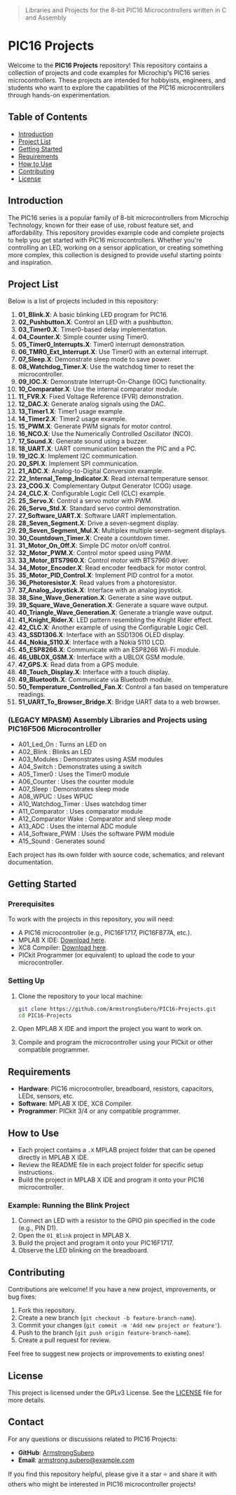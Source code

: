 > Libraries and Projects for the 8-bit PIC16 Microcontrollers written in C and Assembly

# PIC16 Projects

Welcome to the **PIC16 Projects** repository! This repository contains a collection of projects and code examples for Microchip's PIC16 series microcontrollers. These projects are intended for hobbyists, engineers, and students who want to explore the capabilities of the PIC16 microcontrollers through hands-on experimentation.

## Table of Contents
- [Introduction](#introduction)
- [Project List](#project-list)
- [Getting Started](#getting-started)
- [Requirements](#requirements)
- [How to Use](#how-to-use)
- [Contributing](#contributing)
- [License](#license)

## Introduction

The PIC16 series is a popular family of 8-bit microcontrollers from Microchip Technology, known for their ease of use, robust feature set, and affordability. This repository provides example code and complete projects to help you get started with PIC16 microcontrollers. Whether you're controlling an LED, working on a sensor application, or creating something more complex, this collection is designed to provide useful starting points and inspiration.

## Project List

Below is a list of projects included in this repository:

1. **01_Blink.X**: A basic blinking LED program for PIC16.
2. **02_Pushbutton.X**: Control an LED with a pushbutton.
3. **03_Timer0.X**: Timer0-based delay implementation.
4. **04_Counter.X**: Simple counter using Timer0.
5. **05_Timer0_Interrupts.X**: Timer0 interrupt demonstration.
6. **06_TMR0_Ext_Interrupt.X**: Use Timer0 with an external interrupt.
7. **07_Sleep.X**: Demonstrate sleep mode to save power.
8. **08_Watchdog_Timer.X**: Use the watchdog timer to reset the microcontroller.
9. **09_IOC.X**: Demonstrate Interrupt-On-Change (IOC) functionality.
10. **10_Comparator.X**: Use the internal comparator module.
11. **11_FVR.X**: Fixed Voltage Reference (FVR) demonstration.
12. **12_DAC.X**: Generate analog signals using the DAC.
13. **13_Timer1.X**: Timer1 usage example.
14. **14_Timer2.X**: Timer2 usage example.
15. **15_PWM.X**: Generate PWM signals for motor control.
16. **16_NCO.X**: Use the Numerically Controlled Oscillator (NCO).
17. **17_Sound.X**: Generate sound using a buzzer.
18. **18_UART.X**: UART communication between the PIC and a PC.
19. **19_I2C.X**: Implement I2C communication.
20. **20_SPI.X**: Implement SPI communication.
21. **21_ADC.X**: Analog-to-Digital Conversion example.
22. **22_Internal_Temp_Indicator.X**: Read internal temperature sensor.
23. **23_COG.X**: Complementary Output Generator (COG) usage.
24. **24_CLC.X**: Configurable Logic Cell (CLC) example.
25. **25_Servo.X**: Control a servo motor with PWM.
26. **26_Servo_Std.X**: Standard servo control demonstration.
27. **27_Software_UART.X**: Software UART implementation.
28. **28_Seven_Segment.X**: Drive a seven-segment display.
29. **29_Seven_Segment_Mul.X**: Multiplex multiple seven-segment displays.
30. **30_Countdown_Timer.X**: Create a countdown timer.
31. **31_Motor_On_Off.X**: Simple DC motor on/off control.
32. **32_Motor_PWM.X**: Control motor speed using PWM.
33. **33_Motor_BTS7960.X**: Control motor with BTS7960 driver.
34. **34_Motor_Encoder.X**: Read encoder feedback for motor control.
35. **35_Motor_PID_Control.X**: Implement PID control for a motor.
36. **36_Photoresistor.X**: Read values from a photoresistor.
37. **37_Analog_Joystick.X**: Interface with an analog joystick.
38. **38_Sine_Wave_Generation.X**: Generate a sine wave output.
39. **39_Square_Wave_Generation.X**: Generate a square wave output.
40. **40_Triangle_Wave_Generation.X**: Generate a triangle wave output.
41. **41_Knight_Rider.X**: LED pattern resembling the Knight Rider effect.
42. **42_CLC.X**: Another example of using the Configurable Logic Cell.
43. **43_SSD1306.X**: Interface with an SSD1306 OLED display.
44. **44_Nokia_5110.X**: Interface with a Nokia 5110 LCD.
45. **45_ESP8266.X**: Communicate with an ESP8266 Wi-Fi module.
46. **46_UBLOX_GSM.X**: Interface with a UBLOX GSM module.
47. **47_GPS.X**: Read data from a GPS module.
48. **48_Touch_Display.X**: Interface with a touch display.
49. **49_Bluetooth.X**: Communicate via Bluetooth module.
50. **50_Temperature_Controlled_Fan.X**: Control a fan based on temperature readings.
51. **51_UART_To_Browser_Bridge.X**: Bridge UART data to a web browser.

### (LEGACY MPASM) Assembly Libraries and Projects using PIC16F506 Microcontroller

- A01_Led_On                : 	Turns an LED on
- A02_Blink                 : 	Blinks an LED
- A03_Modules               : 	Demonstrates using ASM modules
- A04_Switch                : 	Demonstrates using a switch
- A05_Timer0				: 	Uses the Timer0 module
- A06_Counter				: 	Uses the counter module
- A07_Sleep					: 	Demonstrates sleep mode
- A08_WPUC                  : 	Uses WPUC
- A10_Watchdog_Timer        : 	Uses watchdog timer
- A11_Comparator            : 	Uses comparator module
- A12_Comparator Wake       : 	Comparator and sleep mode
- A13_ADC                   : 	Uses the internal ADC module
- A14_Software_PWM          : 	Uses the software PWM module
- A15_Sound                 : 	Generates sound

Each project has its own folder with source code, schematics, and relevant documentation.


## Getting Started

### Prerequisites
To work with the projects in this repository, you will need:

- A PIC16 microcontroller (e.g., PIC16F1717, PIC16F877A, etc.).
- MPLAB X IDE: [Download here](https://www.microchip.com/mplab/mplab-x-ide).
- XC8 Compiler: [Download here](https://www.microchip.com/mplab/compilers).
- PICkit Programmer (or equivalent) to upload the code to your microcontroller.

### Setting Up
1. Clone the repository to your local machine:
    ```sh
    git clone https://github.com/ArmstrongSubero/PIC16-Projects.git
    cd PIC16-Projects
    ```

2. Open MPLAB X IDE and import the project you want to work on.
3. Compile and program the microcontroller using your PICkit or other compatible programmer.

## Requirements

- **Hardware**: PIC16 microcontroller, breadboard, resistors, capacitors, LEDs, sensors, etc.
- **Software**: MPLAB X IDE, XC8 Compiler.
- **Programmer**: PICkit 3/4 or any compatible programmer.

## How to Use

- Each project contains a `.X` MPLAB project folder that can be opened directly in MPLAB X IDE.
- Review the README file in each project folder for specific setup instructions.
- Build the project in MPLAB X IDE and program it onto your PIC16 microcontroller.

### Example: Running the Blink Project
1. Connect an LED with a resistor to the GPIO pin specified in the code (e.g., PIN D1).
2. Open the `01_Blink` project in MPLAB X.
3. Build the project and program it onto your PIC16F1717.
4. Observe the LED blinking on the breadboard.

## Contributing

Contributions are welcome! If you have a new project, improvements, or bug fixes:
1. Fork this repository.
2. Create a new branch (`git checkout -b feature-branch-name`).
3. Commit your changes (`git commit -m 'Add new project or feature'`).
4. Push to the branch (`git push origin feature-branch-name`).
5. Create a pull request for review.

Feel free to suggest new projects or improvements to existing ones!

## License

This project is licensed under the GPLv3 License. See the [LICENSE](LICENSE) file for more details.

## Contact

For any questions or discussions related to PIC16 Projects:
- **GitHub**: [ArmstrongSubero](https://github.com/ArmstrongSubero)
- **Email**: [armstrong.subero@example.com](mailto:armstrong.subero@example.com)

If you find this repository helpful, please give it a star ⭐ and share it with others who might be interested in PIC16 microcontroller projects!











